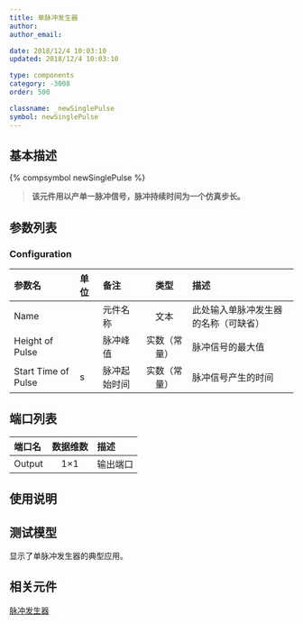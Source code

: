 ```yaml
---
title: 单脉冲发生器
author: 
author_email:

date: 2018/12/4 10:03:10
updated: 2018/12/4 10:03:10

type: components
category: -3008
order: 500

classname: _newSinglePulse
symbol: newSinglePulse
---
```

## 基本描述
{% compsymbol newSinglePulse %}

> **该元件用以产单一脉冲信号，脉冲持续时间为一个仿真步长。**

## 参数列表
### Configuration
| 参数名 | 单位 | 备注 | 类型 | 描述 |
| :--- | :--- | :--- | :--: | :--- |
| Name |  | 元件名称 | 文本 | 此处输入单脉冲发生器的名称（可缺省） |
| Height of Pulse |  | 脉冲峰值 | 实数（常量） | 脉冲信号的最大值 |
| Start Time of Pulse | s | 脉冲起始时间 | 实数（常量） | 脉冲信号产生的时间 |


## 端口列表

| 端口名 | 数据维数 | 描述 |
| :--- | :--:  | :--- |
| Output | 1×1 |输出端口 |                   

## 使用说明


## 测试模型
[<test name>](<test link>)显示了单脉冲发生器的典型应用。

## 相关元件

[脉冲发生器](/components/comp_newPulseGen.html)
